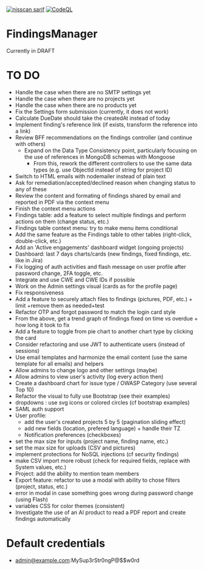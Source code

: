 [![njsscan sarif](https://github.com/ob1lan/FindingsManager/actions/workflows/njsscan.yml/badge.svg)](https://github.com/ob1lan/FindingsManager/actions/workflows/njsscan.yml) [![CodeQL](https://github.com/ob1lan/FindingsManager/actions/workflows/codeql.yml/badge.svg)](https://github.com/ob1lan/FindingsManager/actions/workflows/codeql.yml)

# FindingsManager

Currently in DRAFT

# TO DO

- Handle the case when there are no SMTP settings yet
- Handle the case when there are no projects yet
- Handle the case when there are no products yet
- Fix the Settings form submission (currently, it does not work)
- Calculate DueDate should take the createdAt instead of today
- Implement finding's reference link (if exists, transform the reference into a link)
- Review BFF recommendations on the findings controller (and continue with others)
  - Expand on the Data Type Consistency point, particularly focusing on the use of references in MongoDB schemas with Mongoose
    - From this, rework the different controllers to use the same data types (e.g. use ObjectId instead of string for project ID)
- Switch to HTML emails with nodemailer instead of plain text
- Ask for remediation/accepted/declined reason when changing status to any of these
- Review the content and formating of findings shared by email and reported in PDF via the context menu
- Finish the context menu actions
- Findings table: add a feature to select multiple findings and perform actions on them (change status, etc.)
- Findings table context menu: try to make menu items conditional
- Add the same feature as the Findings table to other tables (right-click, double-click, etc.)
- Add an 'Active engagements' dashboard widget (ongoing projects)
- Dashboard: last 7 days charts/cards (new findings, fixed findings, etc. like in Jira)
- Fix logging of auth activities and flash message on user profile after password change, 2FA toggle, etc.
- Integrate and use CWE and CWE IDs if possible
- Work on the Admin settings visual (cards as for the profile page)
- Fix responsiveness
- Add a feature to securely attach files to findings (pictures, PDF, etc.) + limit +remove them as needed+test
- Refactor OTP and forgot password to match the login card style
- From the above, get a trend graph of findings fixed on time vs overdue + how long it took to fix
- Add a feature to toggle from pie chart to another chart type by clicking the card
- Consider refactoring and use JWT to authenticate users (instead of sessions)
- Use email templates and harmonize the email content (use the same template for all emails) and helpers
- Allow admins to change logo and other settings (maybe)
- Allow admins to view user's activity (log every action then)
- Create a dashboard chart for issue type / OWASP Category (use several Top 10)
- Refactor the visual to fully use Bootstrap (see their examples)
- dropdowns : use svg icons or colored circles (cf bootstrap examples)
- SAML auth support
- User profile:
  - add the user's created projects 5 by 5 (pagination sliding effect)
  - add new fields (location, prefered language) + handle their TZ
  - Notification preferences (checkboxes)
- set the max size for inputs (project name, finding name, etc.)
- set the max size for uploads (CSV and pictures)
- implement protections for NoSQL injections (cf security findings)
- make CSV import more robust (check for required fields, replace with System values, etc.)
- Project: add the ability to mention team members
- Export feature: refactor to use a modal with ability to chose filters (project, status, etc.)
- error in modal in case something goes wrong during password change (using Flash)
- variables CSS for color themes (consistent)
- Investigate the use of an AI product to read a PDF report and create findings automatically

# Default credentials

- admin@example.com:MySup3rStr0ngP@$$w0rd
